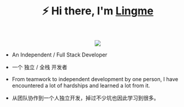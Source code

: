 <h1 align="center">⚡ Hi there, I'm <a href="https://lingmin.me/" target="_blank">Lingme</a></h1>

<br/>

<p align="center">
  <a href="https://www.lingmin.me/">
    <img src="https://readme-typing-svg.demolab.com/?lines=Full%20Stack%20Application%20Engineer;Dekstop,%20Mobile%20App,%20Web,%20Distributed%20Application;Crawler,%20Web%20spider,%20Reverse%20Engineering;7%2B%20years%20of%20architecture%20experience;I'm%20Lingme,Hello%20World&width=440&height=45&color=58a6ff&vCenter=true&pause=1000&size=22" /></a>
</p>

* An Independent / Full Stack Developer

* 一个 独立 / 全栈 开发者

* From teamwork to independent development by one person, I have encountered a lot of hardships and learned a lot from it.

* 从团队协作到一个人独立开发，掉过不少坑也因此学习到很多。
